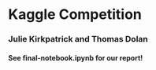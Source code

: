 # Kaggle Competition
### Julie Kirkpatrick and Thomas Dolan
#### See final-notebook.ipynb for our report!
